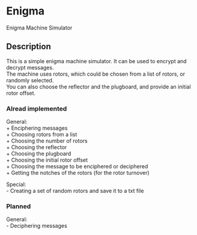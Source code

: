 # Enigma
Enigma Machine Simulator

## Description
This is a simple enigma machine simulator. It can be used to encrypt and decrypt messages.<br>
The machine uses rotors, which could be chosen from a list of rotors, or randomly selected.<br>
You can also choose the reflector and the plugboard, and provide an initial rotor offset.

### Alread implemented
General:<br>
    + Enciphering messages <br>
    + Choosing rotors from a list<br>
    + Choosing the number of rotors<br>
    + Choosing the reflector <br>
    + Choosing the plugboard<br>
    + Choosing the initial rotor offset<br>
    + Choosing the message to be enciphered or deciphered<br>
    + Getting the notches of the rotors (for the rotor turnover)<br>
    
Special:<br>
    - Creating a set of random rotors and save it to a txt file<br>

### Planned
General:<br>
    - Deciphering messages<br>
